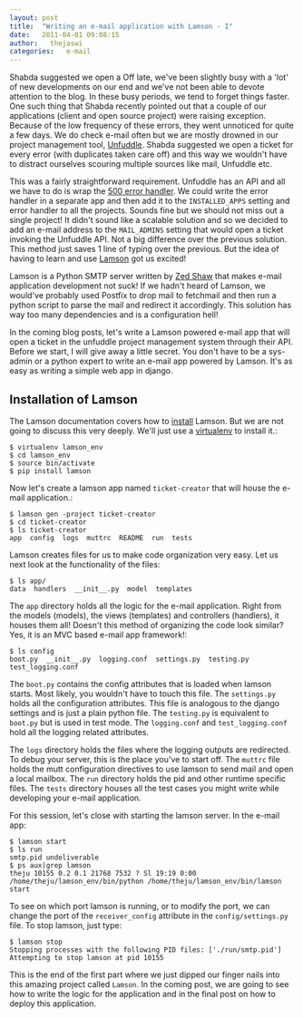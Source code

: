 ```yaml
---
layout: post
title:  "Writing an e-mail application with Lamson - I"
date:   2011-04-01 09:08:15
author:   thejaswi
categories:   e-mail
--- 
```

Shabda suggested we open a Off late, we\'ve been slightly busy with a \'lot\' of new developments
on our end and we\'ve not been able to devote attention to the blog. In
these busy periods, we tend to forget things faster. One such thing that
Shabda recently pointed out that a couple of our applications (client
and open source project) were raising exception. Because of the low
frequency of these errors, they went unnoticed for quite a few days. We
do check e-mail often but we are mostly drowned in our project
management tool, [Unfuddle](http://www.unfuddle.com/). Shabda suggested
we open a ticket for every error (with duplicates taken care off) and
this way we wouldn\'t have to distract ourselves scouring multiple
sources like mail, Unfuddle etc.

This was a fairly straightforward requirement. Unfuddle has an API and
all we have to do is wrap the [500 error
handler](http://docs.djangoproject.com/en/dev/topics/http/views/#the-500-server-error-view).
We could write the error handler in a separate app and then add it to
the `INSTALLED_APPS` setting and error handler to all the projects.
Sounds fine but we should not miss out a single project! It didn\'t
sound like a scalable solution and so we decided to add an e-mail
address to the `MAIL_ADMINS` setting that would open a ticket invoking
the Unfuddle API. Not a big difference over the previous solution. This
method just saves 1 line of typing over the previous. But the idea of
having to learn and use [Lamson](http://lamsonproject.org/) got us
excited!

Lamson is a Python SMTP server written by [Zed
Shaw](http://zedshaw.com/) that makes e-mail application development not
suck! If we hadn\'t heard of Lamson, we would\'ve probably used Postfix
to drop mail to fetchmail and then run a python script to parse the mail
and redirect it accordingly. This solution has way too many dependencies
and is a configuration hell!

In the coming blog posts, let\'s write a Lamson powered e-mail app that
will open a ticket in the unfuddle project management system through
their API. Before we start, I will give away a little secret. You don\'t
have to be a sys-admin or a python expert to write an e-mail app powered
by Lamson. It\'s as easy as writing a simple web app in django.

Installation of Lamson
----------------------

The Lamson documentation covers how to
[install](http://lamsonproject.org/docs/getting_started.html) Lamson.
But we are not going to discuss this very deeply. We\'ll just use a
[virtualenv](http://pypi.python.org/pypi/virtualenv) to install it.:

    $ virtualenv lamson_env
    $ cd lamson_env
    $ source bin/activate
    $ pip install lamson

Now let\'s create a lamson app named `ticket-creator` that will house
the e-mail application.:

    $ lamson gen -project ticket-creator                                                                                                                                                        
    $ cd ticket-creator                                                                                                                                                                         
    $ ls ticket-creator                                                                                                                                                                         
    app  config  logs  muttrc  README  run  tests                                                                                                                                               

Lamson creates files for us to make code organization very easy. Let us
next look at the functionality of the files:

    $ ls app/
    data  handlers  __init__.py  model  templates

The `app` directory holds all the logic for the e-mail application.
Right from the models (models), the views (templates) and controllers
(handlers), it houses them all! Doesn\'t this method of organizing the
code look similar? Yes, it is an MVC based e-mail app framework!:

    $ ls config
    boot.py  __init__.py  logging.conf  settings.py  testing.py  test_logging.conf

The `boot.py` contains the config attributes that is loaded when lamson
starts. Most likely, you wouldn\'t have to touch this file. The
`settings.py` holds all the configuration attributes. This file is
analogous to the django settings and is just a plain python file. The
`testing.py` is equivalent to `boot.py` but is used in test mode. The
`logging.conf` and `test_logging.conf` hold all the logging related
attributes.

The `logs` directory holds the files where the logging outputs are
redirected. To debug your server, this is the place you\'ve to start
off. The `muttrc` file holds the mutt configuration directives to use
lamson to send mail and open a local mailbox. The `run` directory holds
the pid and other runtime specific files. The `tests` directory houses
all the test cases you might write while developing your e-mail
application.

For this session, let\'s close with starting the lamson server. In the
e-mail app:

    $ lamson start
    $ ls run
    smtp.pid undeliverable
    $ ps aux|grep lamson
    theju 10155 0.2 0.1 21768 7532 ? Sl 19:19 0:00 /home/theju/lamson_env/bin/python /home/theju/lamson_env/bin/lamson start

To see on which port lamson is running, or to modify the port, we can
change the port of the `receiver_config` attribute in the
`config/settings.py` file. To stop lamson, just type:

    $ lamson stop
    Stopping processes with the following PID files: ['./run/smtp.pid']
    Attempting to stop lamson at pid 10155

This is the end of the first part where we just dipped our finger nails
into this amazing project called `Lamson`. In the coming post, we are
going to see how to write the logic for the application and in the final
post on how to deploy this application.
